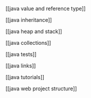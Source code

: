 
[[java value and reference type]]

[[java inheritance]]

[[java heap and stack]]

[[java collections]]

[[java tests]]

[[java links]]

[[java tutorials]]

[[java web project structure]]

